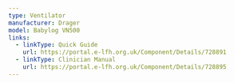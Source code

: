 ```yaml
---
type: Ventilator
manufacturer: Drager
model: Babylog VN500
links:
  - linkType: Quick Guide
    url: https://portal.e-lfh.org.uk/Component/Details/728891
  - linkType: Clinician Manual
    url: https://portal.e-lfh.org.uk/Component/Details/728895
---
```

